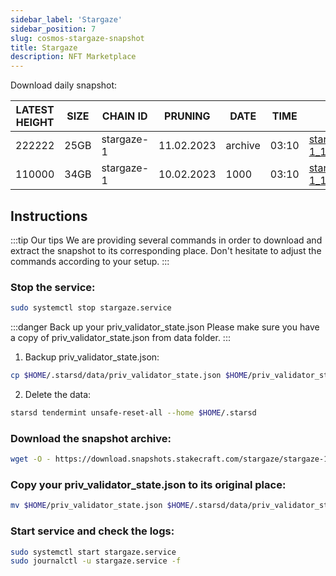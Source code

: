 ```yaml
---
sidebar_label: 'Stargaze'
sidebar_position: 7
slug: cosmos-stargaze-snapshot
title: Stargaze
description: NFT Marketplace
---
```


Download daily snapshot:

| LATEST HEIGHT | SIZE | CHAIN ID | PRUNING | DATE | TIME | LINK |
| ----------- | ----------- | ----------- | ----------- | ----------- | ----------- | ----------- |
| 222222 | 25GB | stargaze-1 | 11.02.2023 | archive | 03:10 | [stargaze-1_11.02.2023.tar](https://download.snapshots.stakecraft.com/stargaze/stargaze-1_11.02.2023.tar.gz) |
| 110000 | 34GB | stargaze-1 | 10.02.2023 | 1000 | 03:10 | [stargaze-1_10.02.2023.tar](https://download.snapshots.stakecraft.com/stargaze/stargaze-1_10.02.2023.tar.gz) |


## Instructions
:::tip Our tips
We are providing several commands in order to download and extract the snapshot to its corresponding place. Don't hesitate to adjust the commands according to your setup.
:::

### Stop the service:

```bash
sudo systemctl stop stargaze.service
```

:::danger Back up your priv_validator_state.json
Please make sure you have a copy of priv_validator_state.json from data folder. 
:::

1. Backup priv_validator_state.json:
```bash
cp $HOME/.starsd/data/priv_validator_state.json $HOME/priv_validator_state.json
```

2. Delete the data:
```bash
starsd tendermint unsafe-reset-all --home $HOME/.starsd
```

### Download the snapshot archive:

```bash
wget -O - https://download.snapshots.stakecraft.com/stargaze/stargaze-1_11.02.2023.tar.gz | tar -xzvf -C ~/.starsd/data/
```

### Copy your priv_validator_state.json to its original place:
```bash
mv $HOME/priv_validator_state.json $HOME/.starsd/data/priv_validator_state.json
```

### Start service and check the logs:

```bash
sudo systemctl start stargaze.service
sudo journalctl -u stargaze.service -f
```